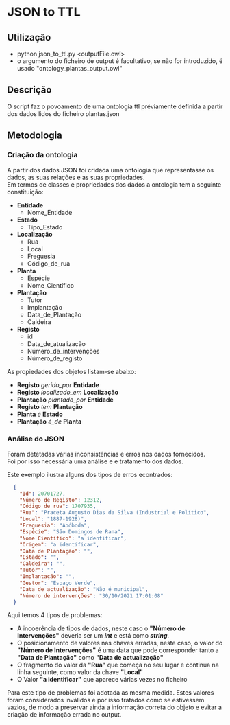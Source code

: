 # JSON to TTL

## Utilização

* python json_to_ttl.py <outputFile.owl>
* o argumento do ficheiro de output é facultativo, se não for introduzido, é usado "ontology_plantas_output.owl"

## Descrição

O script faz o povoamento de uma ontologia ttl préviamente definida a partir dos dados lidos do ficheiro plantas.json

## Metodologia

### Criação da ontologia
A partir dos dados JSON foi cridada uma ontologia que representasse os dados, as suas relações e as suas propriedades.\
Em termos de classes e propriedades dos dados a ontologia tem a seguinte constituição:

* **Entidade**
    * Nome_Entidade
* **Estado**
    * Tipo_Estado
* **Localização**
    * Rua
    * Local
    * Freguesia
    * Código_de_rua
* **Planta**
    * Espécie
    * Nome_Científico
* **Plantação**
    * Tutor
    * Implantação
    * Data_de_Plantação
    * Caldeira
* **Registo**
    * id
    * Data_de_atualização
    * Número_de_intervenções
    * Número_de_registo

As propiedades dos objetos listam-se abaixo:

* **Registo** *gerido_por* **Entidade**
* **Registo** *localizado_em* **Localização**
* **Plantação** *plantado_por* **Entidade**
* **Registo** *tem* **Plantação**
* **Planta** *é* **Estado**
* **Plantação** *é_de* **Planta**



### Análise do JSON
Foram detetadas várias inconsistências e erros nos dados fornecidos.\
Foi por isso necessária uma análise e e tratamento dos dados.

Este exemplo ilustra alguns dos tipos de erros econtrados:

```json
  {
    "Id": 20701727,
    "Número de Registo": 12312,
    "Código de rua": 1707935,
    "Rua": "Praceta Augusto Dias da Silva (Industrial e Político",
    "Local": "1887-1928)",
    "Freguesia": "Abóboda",
    "Espécie": "São Domingos de Rana",
    "Nome Científico": "a identificar",
    "Origem": "a identificar",
    "Data de Plantação": "",
    "Estado": "",
    "Caldeira": "",
    "Tutor": "",
    "Implantação": "",
    "Gestor": "Espaço Verde",
    "Data de actualização": "Não é municipal",
    "Número de intervenções": "30/10/2021 17:01:08"
  }
```

Aqui temos 4 tipos de problemas:

* A incoerência de tipos de dados, neste caso o **"Número de Intervenções"** deveria ser um ***int*** e está como ***string***.
* O posicionamento de valores nas chaves erradas, neste caso, o valor do **"Número de Intervenções"** é uma data que pode corresponder tanto a  **"Data de Plantação"** como **"Data de actualização"**
* O fragmento do valor da **"Rua"** que começa no seu lugar e continua na linha seguinte, como valor da chave **"Local"**
* O Valor **"a identificar"** que aparece várias vezes no ficheiro

Para este tipo de problemas foi adotada as mesma medida. Estes valores foram considerados inválidos e por isso tratados como se estivessem vazios, de modo a preservar ainda a informação correta do objeto e evitar a criação de informação errada no output.